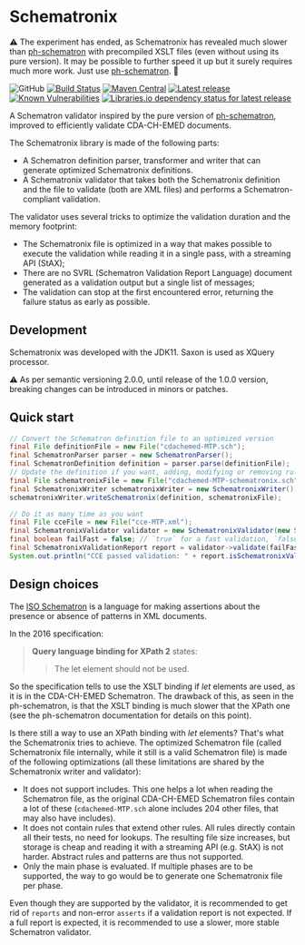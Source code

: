 # Schematronix

⚠️ The experiment has ended, as Schematronix has revealed much slower than [ph-schematron](https://github.com/phax/ph-schematron) with
precompiled XSLT files (even without using its pure version). It may be possible to further speed it up but it surely requires much more
work. Just use [ph-schematron](https://github.com/phax/ph-schematron). 🙂

![GitHub](https://img.shields.io/github/license/qligier/Schematronix)
[![Build Status](https://travis-ci.org/qligier/Schematronix.png?branch=master)](https://travis-ci.org/qligier/Schematronix)
[![Maven Central](https://maven-badges.herokuapp.com/maven-central/ch.qligier/schematronix/badge.svg?style=flat)](https://search.maven.org/artifact/ch.qligier/schematronix)
[![Latest release](https://img.shields.io/github/release/qligier/Schematronix.svg)](https://github.com/qligier/Schematronix/releases/latest)
[![Known Vulnerabilities](https://snyk.io/test/github/qligier/Schematronix/badge.svg?targetFile=pom.xml)](https://snyk.io/test/github/qligier/Schematronix?targetFile=pom.xml)
[![Libraries.io dependency status for latest release](https://img.shields.io/librariesio/release/github/qligier/Schematronix)](https://libraries.io/maven/ch.qligier:schematronix)

A Schematron validator inspired by the pure version of [ph-schematron](https://github.com/phax/ph-schematron), improved to efficiently
 validate CDA-CH-EMED documents.

The Schematronix library is made of the following parts:

- A Schematron definition parser, transformer and writer that can generate optimized Schematronix definitions.
- A Schematronix validator that takes both the Schematronix definition and the file to validate (both are XML files) and performs a
 Schematron-compliant validation.

The validator uses several tricks to optimize the validation duration and the memory footprint:

- The Schematronix file is optimized in a way that makes possible to execute the validation while reading it in a single pass, with a
 streaming API (StAX);
- There are no SVRL (Schematron Validation Report Language) document generated as a validation output but a single list of messages;
- The validation can stop at the first encountered error, returning the failure status as early as possible.

## Development

Schematronix was developed with the JDK11. Saxon is used as XQuery processor. 

⚠ As per semantic versioning 2.0.0, until release of the 1.0.0 version, breaking changes can be introduced in minors or patches.

## Quick start

```java
// Convert the Schematron definition file to an optimized version
final File definitionFile = new File("cdachemed-MTP.sch");
final SchematronParser parser = new SchematronParser();
final SchematronDefinition definition = parser.parse(definitionFile);
// Update the definition if you want, adding, modifying or removing rules, asserts or reports
final File schematronixFile = new File("cdachemed-MTP-schematronix.sch");
final SchematronixWriter schematronixWriter = new SchematronixWriter();
schematronixWriter.writeSchematronix(definition, schematronixFile);

// Do it as many time as you want
final File cceFile = new File("cce-MTP.xml");
final SchematronixValidator validator = new SchematronixValidator(new StreamSource(cceFile), schematronixFile);
final boolean failFast = false; // `true` for a fast validation, `false` for a complete validation
final SchematronixValidationReport report = validator->validate(failFast);
System.out.println("CCE passed validation: " + report.isSchematronixValid());
```

## Design choices

The [ISO Schematron](http://schematron.com/) is a language for making assertions about the presence or absence of patterns in XML documents.

In the 2016 specification:

> **Query language binding for XPath 2** states:
> > The let element should not be used.

So the specification tells to use the XSLT binding if _let_ elements are used, as it is in the CDA-CH-EMED Schematron.
The drawback of this, as seen in the ph-schematron, is that the XSLT binding is much slower that the XPath one (see the ph-schematron
 documentation for details on this point).
 
Is there still a way to use an XPath binding with _let_ elements?
That's what the Schematronix tries to achieve. The optimized Schematron file (called Schematronix file internally, while it still is a
valid Schematron file) is made of the following optimizations (all these limitations are shared by the Schematronix writer and validator):

- It does not support includes. This one helps a lot when reading the Schematron file, as the original CDA-CH-EMED Schematron files
 contain a lot of these (`cdachemed-MTP.sch` alone includes 204 other files, that may also have includes).
- It does not contain rules that extend other rules. All rules directly contain all their tests, no need for lookups. The resulting file
 size increases, but storage is cheap and reading it with a streaming API (e.g. StAX) is not harder. Abstract rules and patterns are
 thus not supported.
- Only the main phase is evaluated. If multiple phases are to be supported, the way to go would be to generate one Schematronix file per
 phase.
 
Even though they are supported by the validator, it is recommended to get rid of `reports` and non-error `asserts` if a validation report
 is not expected. If a full report is expected, it is recommended to use a slower, more stable Schematron validator.
